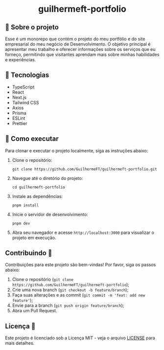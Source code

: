 <h1 align="center">guilhermeft-portfolio</h1>

## 🔎 Sobre o projeto
Esse é um monorepo que contém o projeto do meu portfólio e do site empresarial do meu negócio de Desenvolvimento. O objetivo principal é apresentar meu trabalho e oferecer informações sobre os serviços que eu forneço, permitindo que visitantes aprendam mais sobre minhas habilidades e experiências.

## 🧪 Tecnologias
- TypeScript
- React
- Next.js
- Tailwind CSS
- Axios
- Prisma
- ESLint
- Prettier

## 🚀 Como executar
Para clonar e executar o projeto localmente, siga as instruções abaixo:

1. Clone o repositório:
   ```
   git clone https://github.com/GuilhermeFT/guilhermeft-portfolio.git
   ```

2. Navegue até o diretório do projeto:
   ```
   cd guilhermeft-portfolio
   ```

3. Instale as dependências:
   ```
   pnpm install
   ```

4. Inicie o servidor de desenvolvimento:
   ```
   pnpm dev
   ```

5. Abra seu navegador e acesse `http://localhost:3000` para visualizar o projeto em execução.

## Contribuindo 🤝
Contribuições para este projeto são bem-vindas! Por favor, siga os passos abaixo:
1. Clone o repositório (`git clone https://github.com/GuilhermeFT/guilhermeft-portfolio`);
2. Crie uma nova branch (`git checkout -b feature/branch`);
3. Faça suas alterações e as commit (`git commit -m 'feat: add new feature'`);
4. Envie para a branch (`git push origin feature/branch`);
5. Abra um Pull Request.

## Licença 📄
Este projeto é licenciado sob a Licença MIT - veja o arquivo [LICENSE](LICENSE) para mais detalhes.